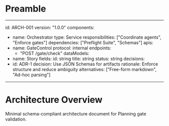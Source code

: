 # Preamble

---
id: ARCH-001
version: "1.0.0"
components:
  - name: Orchestrator
    type: Service
    responsibilities: ["Coordinate agents", "Enforce gates"]
    dependencies: ["Preflight Suite", "Schemas"]
apis:
  - name: GateControl
    protocol: internal
    endpoints:
      - "POST /gate/check"
dataModels:
  - name: Story
    fields:
      id: string
      title: string
      status: string
decisions:
  - id: ADR-1
    decision: Use JSON Schemas for artifacts
    rationale: Enforce structure and reduce ambiguity
    alternatives: ["Free-form markdown", "Ad-hoc parsing"]
---

# Architecture Overview

Minimal schema-compliant architecture document for Planning gate validation.
